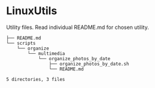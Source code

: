 # LinuxUtils

Utility files. Read individual README.md for chosen utility.

```.
├── README.md
└── scripts
    └── organize
        └── multimedia
            └── organize_photos_by_date
                ├── organize_photos_by_date.sh
                └── README.md

5 directories, 3 files
```
